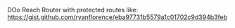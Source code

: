 DOo Reach Router with protected routes like:
https://gist.github.com/ryanflorence/eba97731b5579a1c01702c9d394b3feb
